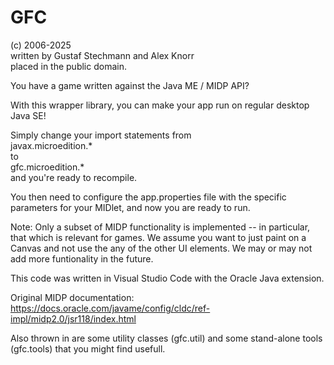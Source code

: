 GFC
===
(c) 2006-2025<br>
written by Gustaf Stechmann and Alex Knorr <br>
placed in the public domain.<br>

You have a game written against the Java ME / MIDP API?

With this wrapper library, you can make your app run on regular desktop Java SE!

Simply change your import statements from<br>
javax.microedition.* <br>
to<br>
gfc.microedition.* <br>
and you're ready to recompile.

You then need to configure the app.properties file with the specific parameters for your MIDlet,
and now you are ready to run.

Note: Only a subset of MIDP functionality is implemented -- in particular, that which is
relevant for games. We assume you want to just paint on a Canvas and not use the any
of the other UI elements. We may or may not add more funtionality in the future.

This code was written in Visual Studio Code with the Oracle Java extension.

Original MIDP documentation:
https://docs.oracle.com/javame/config/cldc/ref-impl/midp2.0/jsr118/index.html

Also thrown in are some utility classes (gfc.util)
and some stand-alone tools (gfc.tools) that you might find usefull.
